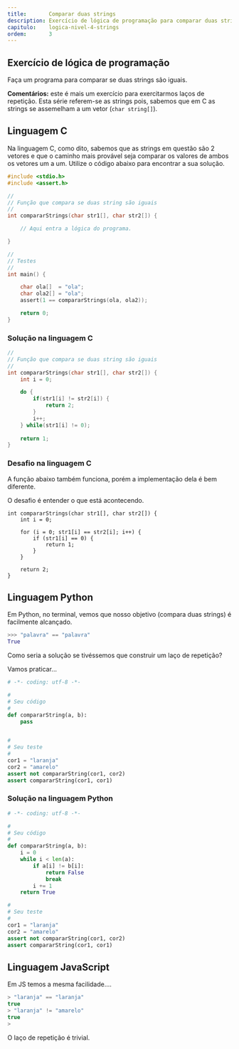 ```yaml
---
title:       Comparar duas strings
description: Exercício de lógica de programação para comparar duas strings.
capitulo:    logica-nivel-4-strings
ordem:       3
---
```




Exercício de lógica de programação
---

Faça um programa para comparar se duas strings são iguais.

__Comentários:__ este é mais um exercício para exercitarmos laços de repetição. Esta série referem-se as strings pois,
sabemos que em C as strings se assemelham a um vetor (`char string[]`).



Linguagem C
---

Na linguagem C, como dito, sabemos que as strings em questão são 2 vetores e que o caminho mais provável seja comparar
os valores de ambos os vetores um a um. Utilize o código abaixo para encontrar a sua solução.

```c
#include <stdio.h>
#include <assert.h>

//
// Função que compara se duas string são iguais
//
int compararStrings(char str1[], char str2[]) {

    // Aqui entra a lógica do programa.

}

//
// Testes
//
int main() {

    char ola[]  = "ola";
    char ola2[] = "ola";
    assert(1 == compararStrings(ola, ola2));

    return 0;
}
```


### Solução na linguagem C

```c
//
// Função que compara se duas string são iguais
//
int compararStrings(char str1[], char str2[]) {
    int i = 0;

    do {
        if(str1[i] != str2[i]) {
            return 2;
        }
        i++;
    } while(str1[i] != 0); 
    
    return 1;
}
```


### Desafio na linguagem C

A função abaixo também funciona, porém a implementação dela é bem diferente.

O desafio é entender o que está acontecendo.


    int compararStrings(char str1[], char str2[]) {
        int i = 0;

        for (i = 0; str1[i] == str2[i]; i++) {
            if (str1[i] == 0) {
                return 1;
            }
        }

        return 2;
    }





Linguagem Python
---

Em Python, no terminal, vemos que nosso objetivo (compara duas strings) é facilmente alcançado.

```python
>>> "palavra" == "palavra"
True
```

Como seria a solução se tivéssemos que construir um laço de repetição?

Vamos praticar...

```python
# -*- coding: utf-8 -*-

#
# Seu código
#
def compararString(a, b):
    pass


#
# Seu teste
#
cor1 = "laranja"
cor2 = "amarelo"
assert not compararString(cor1, cor2)
assert compararString(cor1, cor1)
```


### Solução na linguagem Python


```python
# -*- coding: utf-8 -*-

#
# Seu código
#
def compararString(a, b):
    i = 0
    while i < len(a):
        if a[i] != b[i]:
            return False
            break
        i += 1
    return True

#
# Seu teste
#
cor1 = "laranja"
cor2 = "amarelo"
assert not compararString(cor1, cor2)
assert compararString(cor1, cor1)
```


Linguagem JavaScript
---

Em JS temos a mesma facilidade....

```javascript
> "laranja" == "laranja"
true
> "laranja" != "amarelo"
true
> 
```

O laço de repetição é trivial.



